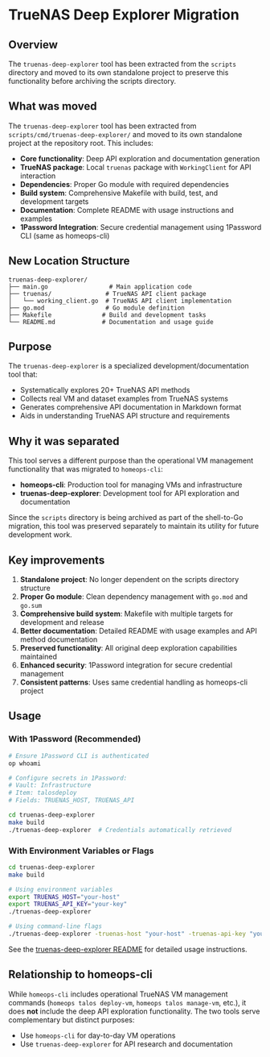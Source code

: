# TrueNAS Deep Explorer Migration

## Overview

The `truenas-deep-explorer` tool has been extracted from the `scripts` directory and moved to its own standalone project to preserve this functionality before archiving the scripts directory.

## What was moved

The `truenas-deep-explorer` tool has been extracted from `scripts/cmd/truenas-deep-explorer/` and moved to its own standalone project at the repository root. This includes:

- **Core functionality**: Deep API exploration and documentation generation
- **TrueNAS package**: Local `truenas` package with `WorkingClient` for API interaction
- **Dependencies**: Proper Go module with required dependencies
- **Build system**: Comprehensive Makefile with build, test, and development targets
- **Documentation**: Complete README with usage instructions and examples
- **1Password Integration**: Secure credential management using 1Password CLI (same as homeops-cli)

## New Location Structure

```
truenas-deep-explorer/
├── main.go                 # Main application code
├── truenas/               # TrueNAS API client package
│   └── working_client.go  # TrueNAS API client implementation
├── go.mod                 # Go module definition
├── Makefile              # Build and development tasks
└── README.md             # Documentation and usage guide
```

## Purpose

The `truenas-deep-explorer` is a specialized development/documentation tool that:

- Systematically explores 20+ TrueNAS API methods
- Collects real VM and dataset examples from TrueNAS systems
- Generates comprehensive API documentation in Markdown format
- Aids in understanding TrueNAS API structure and requirements

## Why it was separated

This tool serves a different purpose than the operational VM management functionality that was migrated to `homeops-cli`:

- **homeops-cli**: Production tool for managing VMs and infrastructure
- **truenas-deep-explorer**: Development tool for API exploration and documentation

Since the `scripts` directory is being archived as part of the shell-to-Go migration, this tool was preserved separately to maintain its utility for future development work.

## Key improvements

1. **Standalone project**: No longer dependent on the scripts directory structure
2. **Proper Go module**: Clean dependency management with `go.mod` and `go.sum`
3. **Comprehensive build system**: Makefile with multiple targets for development and release
4. **Better documentation**: Detailed README with usage examples and API method documentation
5. **Preserved functionality**: All original deep exploration capabilities maintained
6. **Enhanced security**: 1Password integration for secure credential management
7. **Consistent patterns**: Uses same credential handling as homeops-cli project

## Usage

### With 1Password (Recommended)

```bash
# Ensure 1Password CLI is authenticated
op whoami

# Configure secrets in 1Password:
# Vault: Infrastructure
# Item: talosdeploy
# Fields: TRUENAS_HOST, TRUENAS_API

cd truenas-deep-explorer
make build
./truenas-deep-explorer  # Credentials automatically retrieved
```

### With Environment Variables or Flags

```bash
cd truenas-deep-explorer
make build

# Using environment variables
export TRUENAS_HOST="your-host"
export TRUENAS_API_KEY="your-key"
./truenas-deep-explorer

# Using command-line flags
./truenas-deep-explorer -truenas-host "your-host" -truenas-api-key "your-key"
```

See the [truenas-deep-explorer README](./truenas-deep-explorer/README.md) for detailed usage instructions.

## Relationship to homeops-cli

While `homeops-cli` includes operational TrueNAS VM management commands (`homeops talos deploy-vm`, `homeops talos manage-vm`, etc.), it does **not** include the deep API exploration functionality. The two tools serve complementary but distinct purposes:

- Use `homeops-cli` for day-to-day VM operations
- Use `truenas-deep-explorer` for API research and documentation